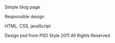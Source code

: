 Simple blog page 

Responsible design

HTML, CSS, javaScript

Design psd from PSD Style 2011 All Rights Reserved